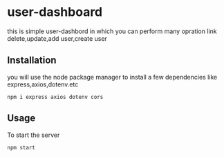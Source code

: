 # user-dashboard
this is simple user-dashbord in which you can perform many opration link delete,update,add user,create user
## Installation
you will use the node package manager to install a few dependencies like express,axios,dotenv.etc

```
npm i express axios dotenv cors
```

## Usage
To start the server
```
npm start
```
